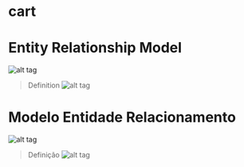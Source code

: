 # cart

# Entity Relationship Model
![alt tag](https://github.com/thebergamo/cart/blob/master/documents/cart-conceitual-en.jpg)
> Definition
![alt tag](https://github.com/thebergamo/cart/blob/master/documents/cart-logico-en.jpg)

# Modelo Entidade Relacionamento
![alt tag](https://github.com/thebergamo/cart/blob/master/documents/cart-conceitual-pt.jpg)
> Definição
![alt tag](https://github.com/thebergamo/cart/blob/master/documents/cart-logico-pt.jpg)
